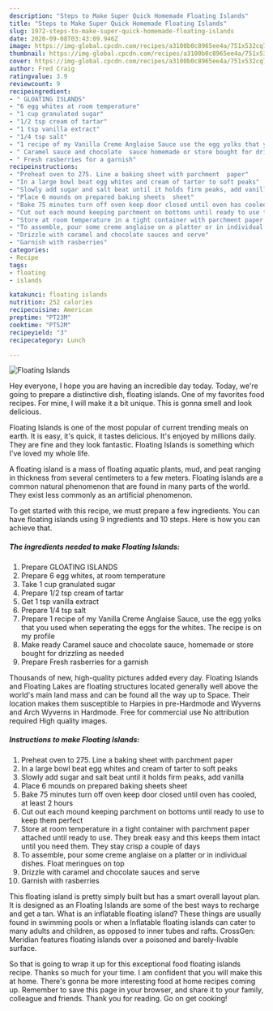 ```yaml
---
description: "Steps to Make Super Quick Homemade Floating Islands"
title: "Steps to Make Super Quick Homemade Floating Islands"
slug: 1972-steps-to-make-super-quick-homemade-floating-islands
date: 2020-09-08T03:43:09.946Z
image: https://img-global.cpcdn.com/recipes/a3100b0c8965ee4a/751x532cq70/floating-islands-recipe-main-photo.jpg
thumbnail: https://img-global.cpcdn.com/recipes/a3100b0c8965ee4a/751x532cq70/floating-islands-recipe-main-photo.jpg
cover: https://img-global.cpcdn.com/recipes/a3100b0c8965ee4a/751x532cq70/floating-islands-recipe-main-photo.jpg
author: Fred Craig
ratingvalue: 3.9
reviewcount: 9
recipeingredient:
- " GLOATING ISLANDS"
- "6 egg whites at room temperature"
- "1 cup granulated sugar"
- "1/2 tsp cream of tartar"
- "1 tsp vanilla extract"
- "1/4 tsp salt"
- "1 recipe of my Vanilla Creme Anglaise Sauce use the egg yolks that you used when seperating the eggs for the whites The recipe is on my profile"
- " Caramel sauce and chocolate  sauce homemade or store bought for drizzling as needed"
- " Fresh rasberries for a garnish"
recipeinstructions:
- "Preheat oven to 275. Line a baking sheet with parchment  paper"
- "In a large bowl beat egg whites and cream of tarter to soft peaks"
- "Slowly add sugar and salt beat until it holds firm peaks, add vanilla"
- "Place 6 mounds on prepared baking sheets  sheet"
- "Bake 75 minutes turn off oven keep door closed until oven has cooled, at least 2 hours"
- "Cut out each mound keeping parchment on bottoms until ready to use to keep them perfect"
- "Store at room temperature in a tight container with parchment paper attached until ready to use.  They break easy and this keeps them intact until you need them. They stay crisp a couple of days"
- "To assemble, pour some creme anglaise on a platter or in individual dishes. Float meringues on top"
- "Drizzle with caramel and chocolate sauces and serve"
- "Garnish with rasberries"
categories:
- Recipe
tags:
- floating
- islands

katakunci: floating islands 
nutrition: 252 calories
recipecuisine: American
preptime: "PT23M"
cooktime: "PT52M"
recipeyield: "3"
recipecategory: Lunch

---
```



![Floating Islands](https://img-global.cpcdn.com/recipes/a3100b0c8965ee4a/751x532cq70/floating-islands-recipe-main-photo.jpg)

Hey everyone, I hope you are having an incredible day today. Today, we're going to prepare a distinctive dish, floating islands. One of my favorites food recipes. For mine, I will make it a bit unique. This is gonna smell and look delicious.

Floating Islands is one of the most popular of current trending meals on earth. It is easy, it's quick, it tastes delicious. It's enjoyed by millions daily. They are fine and they look fantastic. Floating Islands is something which I've loved my whole life.

A floating island is a mass of floating aquatic plants, mud, and peat ranging in thickness from several centimeters to a few meters. Floating islands are a common natural phenomenon that are found in many parts of the world. They exist less commonly as an artificial phenomenon.


To get started with this recipe, we must prepare a few ingredients. You can have floating islands using 9 ingredients and 10 steps. Here is how you can achieve that.

<!--inarticleads1-->

##### The ingredients needed to make Floating Islands:

1. Prepare  GLOATING ISLANDS
1. Prepare 6 egg whites, at room temperature
1. Take 1 cup granulated sugar
1. Prepare 1/2 tsp cream of tartar
1. Get 1 tsp vanilla extract
1. Prepare 1/4 tsp salt
1. Prepare 1 recipe of my Vanilla Creme Anglaise Sauce, use the egg yolks that you used when seperating the eggs for the whites. The recipe is on my profile
1. Make ready  Caramel sauce and chocolate  sauce, homemade or store bought for drizzling as needed
1. Prepare  Fresh rasberries for a garnish


Thousands of new, high-quality pictures added every day. Floating Islands and Floating Lakes are floating structures located generally well above the world&#39;s main land mass and can be found all the way up to Space. Their location makes them susceptible to Harpies in pre-Hardmode and Wyverns and Arch Wyverns in Hardmode. Free for commercial use No attribution required High quality images. 

<!--inarticleads2-->

##### Instructions to make Floating Islands:

1. Preheat oven to 275. Line a baking sheet with parchment  paper
1. In a large bowl beat egg whites and cream of tarter to soft peaks
1. Slowly add sugar and salt beat until it holds firm peaks, add vanilla
1. Place 6 mounds on prepared baking sheets  sheet
1. Bake 75 minutes turn off oven keep door closed until oven has cooled, at least 2 hours
1. Cut out each mound keeping parchment on bottoms until ready to use to keep them perfect
1. Store at room temperature in a tight container with parchment paper attached until ready to use.  They break easy and this keeps them intact until you need them. They stay crisp a couple of days
1. To assemble, pour some creme anglaise on a platter or in individual dishes. Float meringues on top
1. Drizzle with caramel and chocolate sauces and serve
1. Garnish with rasberries


This floating island is pretty simply built but has a smart overall layout plan. It is designed as an Floating Islands are some of the best ways to recharge and get a tan. What is an inflatable floating island? These things are usually found in swimming pools or when a Inflatable floating islands can cater to many adults and children, as opposed to inner tubes and rafts. CrossGen: Meridian features floating islands over a poisoned and barely-livable surface. 

So that is going to wrap it up for this exceptional food floating islands recipe. Thanks so much for your time. I am confident that you will make this at home. There's gonna be more interesting food at home recipes coming up. Remember to save this page in your browser, and share it to your family, colleague and friends. Thank you for reading. Go on get cooking!
